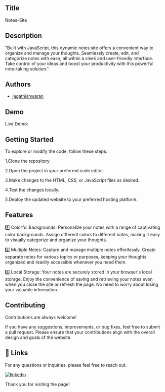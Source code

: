 
## Title

Notes-Site
## Description 

"Built with JavaScript, this dynamic notes site offers a convenient way to organize and manage your thoughts. Seamlessly create, edit, and categorize notes with ease, all within a sleek and user-friendly interface. Take control of your ideas and boost your productivity with this powerful note-taking solution."
## Authors

- [jagathishwaran](https://www.github.com/jagathishwaran) 


## Demo

Live Demo:

        

    
## Getting Started

To explore or modify the code, follow these steps:

1.Clone the repository

2.Open the project in your preferred code editor.

3.Make changes to the HTML, CSS, or JavaScript files as desired.

4.Test the changes locally.

5.Deploy the updated website to your preferred hosting platform.


## Features

1️⃣ Colorful Backgrounds: Personalize your notes with a range of captivating color backgrounds. Assign different colors to different notes, making it easy to visually categorize and organize your thoughts.

2️⃣ Multiple Notes: Capture and manage multiple notes effortlessly. Create separate notes for various topics or purposes, keeping your thoughts organized and readily accessible whenever you need them.

3️⃣ Local Storage: Your notes are securely stored in your browser's local storage. Enjoy the convenience of saving and retrieving your notes even when you close the site or refresh the page. No need to worry about losing your valuable information.



## Contributing

Contributions are always welcome!

If you have any suggestions, improvements, or bug fixes, feel free to submit a pull request. Please ensure that your contributions align with the overall design and goals of the website. 


## 🔗 Links

For any questions or inquiries, please feel free to reach out. 

[![linkedin](https://img.shields.io/badge/linkedin-0A66C2?style=for-the-badge&logo=linkedin&logoColor=white)](https://www.linkedin.com/in/jagathishwaran-m-172928231)


Thank you for visiting the page!
